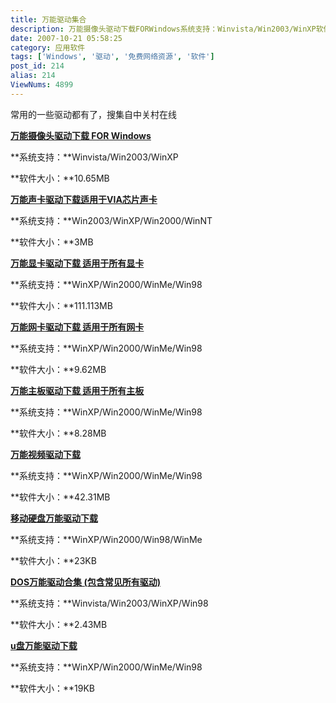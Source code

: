 ```yaml
---
title: 万能驱动集合
description: 万能摄像头驱动下载FORWindows系统支持：Winvista/Win2003/WinXP软件大小：10.65MB万能声卡驱动下载适用于VIA芯片声卡系统支持：Win2003/WinXP/Win2000/WinNT软件大小：3MB
date: 2007-10-21 05:58:25
category: 应用软件
tags: ['Windows', '驱动', '免费网络资源', '软件']
post_id: 214
alias: 214
ViewNums: 4899
---
```


常用的一些驱动都有了，搜集自中关村在线

**[**万能摄像头驱动下载 FOR Windows**](http://driver.zol.com.cn/detail/11/106632.shtml "http://driver.zol.com.cn/detail/11/106632.shtml")**

**系统支持：**Winvista/Win2003/WinXP

**软件大小：**10.65MB

**[**万能声卡驱动下载适用于VIA芯片声卡**](http://driver.zol.com.cn/detail/3/26907.shtml "http://driver.zol.com.cn/detail/3/26907.shtml")**

**系统支持：**Win2003/WinXP/Win2000/WinNT

**软件大小：**3MB

[**万能显卡驱动下载 适用于所有显卡**](http://driver.zol.com.cn/detail/12/116654.shtml "万能显卡驱动下载 适用于所有显卡 显卡驱动")

**系统支持：**WinXP/Win2000/WinMe/Win98

**软件大小：**111.113MB

[**万能网卡驱动下载 适用于所有网卡**](http://driver.zol.com.cn/detail/12/116642.shtml "万能网卡驱动下载 适用于所有网卡 网卡驱动")

**系统支持：**WinXP/Win2000/WinMe/Win98

**软件大小：**9.62MB

[**万能主板驱动下载 适用于所有主板**](http://driver.zol.com.cn/detail/12/116669.shtml "万能主板驱动下载 适用于所有主板 主板驱动")

**系统支持：**WinXP/Win2000/WinMe/Win98

**软件大小：**8.28MB

[**万能视频驱动下载**](http://driver.zol.com.cn/detail/20/197987.shtml "万能视频驱动下载 摄像头驱动")

**系统支持：**WinXP/Win2000/WinMe/Win98

**软件大小：**42.31MB

[**移动硬盘万能驱动下载**](http://driver.zol.com.cn/detail/13/129383.shtml "移动硬盘万能驱动下载 移动硬盘驱动程序")

**系统支持：**WinXP/Win2000/Win98/WinMe

**软件大小：**23KB

[**DOS万能驱动合集 (包含常见所有驱动)**](http://driver.zol.com.cn/detail/14/130391.shtml "DOS万能驱动合集 (包含常见所有驱动) 笔记本驱动")

**系统支持：**Winvista/Win2003/WinXP/Win98

**软件大小：**2.43MB

[**u盘万能驱动下载**](http://driver.zol.com.cn/detail/12/117084.shtml "u盘万能驱动下载 u盘驱动")

**系统支持：**WinXP/Win2000/WinMe/Win98

**软件大小：**19KB

